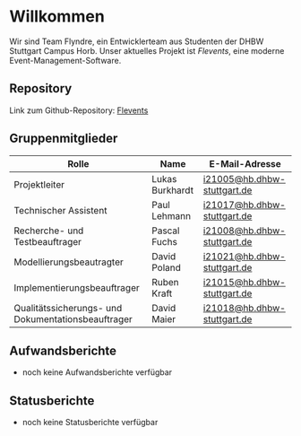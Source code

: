 # Willkommen

Wir sind Team Flyndre, ein Entwicklerteam aus Studenten der DHBW Stuttgart Campus Horb.
Unser aktuelles Projekt ist _Flevents_, eine moderne Event-Management-Software.

## Repository

Link zum Github-Repository: [Flevents](https://github.com/NoName11234/Flevents)

## Gruppenmitglieder

| Rolle | Name | E-Mail-Adresse |
| --- | --- | --- |
| Projektleiter | Lukas Burkhardt | [i21005@hb.dhbw-stuttgart.de](mailto:i21005@hb.dhbw-stuttgart.de) |
| Technischer Assistent | Paul Lehmann | [i21017@hb.dhbw-stuttgart.de](mailto:i21017@hb.dhbw-stuttgart.de) |
| Recherche- und Testbeauftrager | Pascal Fuchs | [i21008@hb.dhbw-stuttgart.de](mailto:i21008@hb.dhbw-stuttgart.de) |
| Modellierungsbeautragter | David Poland | [i21021@hb.dhbw-stuttgart.de](mailto:i21021@hb.dhbw-stuttgart.de) |
| Implementierungsbeauftrager | Ruben Kraft | [i21015@hb.dhbw-stuttgart.de](mailto:i21015@hb.dhbw-stuttgart.de) |
| Qualitätssicherungs- und Dokumentationsbeauftrager | David Maier | [i21018@hb.dhbw-stuttgart.de](mailto:i21018@hb.dhbw-stuttgart.de) |

## Aufwandsberichte

- noch keine Aufwandsberichte verfügbar

## Statusberichte

- noch keine Statusberichte verfügbar
